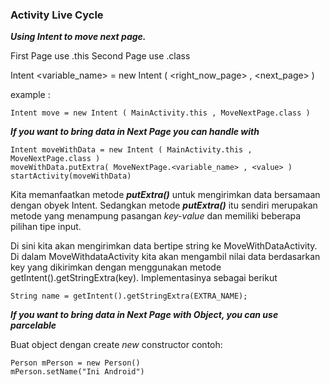 ### Activity Live Cycle

***Using Intent to move next page.***

First Page use .this
Second Page use .class

Intent <variable_name> = new Intent ( <right_now_page> , <next_page> )

example :
```
Intent move = new Intent ( MainActivity.this , MoveNextPage.class )
```

***If you want to bring data in Next Page you can handle with***
```
Intent moveWithData = new Intent ( MainActivity.this , MoveNextPage.class )
moveWithData.putExtra( MoveNextPage.<variable_name> , <value> )
startActivity(moveWithData)
```

Kita memanfaatkan metode ***putExtra()*** untuk mengirimkan data bersamaan dengan obyek Intent. Sedangkan metode ***putExtra()*** itu sendiri merupakan metode yang menampung pasangan *key-value* dan memiliki beberapa pilihan tipe input.

Di sini kita akan mengirimkan data bertipe string ke MoveWithDataActivity. Di dalam MoveWithdataActivity kita akan mengambil nilai data berdasarkan key yang dikirimkan dengan menggunakan metode getIntent().getStringExtra(key). Implementasinya sebagai berikut

```
String name = getIntent().getStringExtra(EXTRA_NAME);
```

***If you want to bring data in Next Page with Object, you can use parcelable***

Buat object dengan create *new* constructor contoh:
```
Person mPerson = new Person()
mPerson.setName("Ini Android")
```




